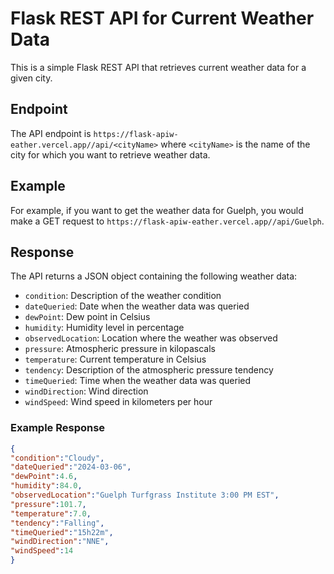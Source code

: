 # Flask REST API for Current Weather Data

This is a simple Flask REST API that retrieves current weather data for a given city.

## Endpoint

The API endpoint is `https://flask-apiw-eather.vercel.app//api/<cityName>` where `<cityName>` is the name of the city for which you want to retrieve weather data.

## Example

For example, if you want to get the weather data for Guelph, you would make a GET request to `https://flask-apiw-eather.vercel.app//api/Guelph`.

## Response

The API returns a JSON object containing the following weather data:

- `condition`: Description of the weather condition
- `dateQueried`: Date when the weather data was queried
- `dewPoint`: Dew point in Celsius
- `humidity`: Humidity level in percentage
- `observedLocation`: Location where the weather was observed
- `pressure`: Atmospheric pressure in kilopascals
- `temperature`: Current temperature in Celsius
- `tendency`: Description of the atmospheric pressure tendency
- `timeQueried`: Time when the weather data was queried
- `windDirection`: Wind direction
- `windSpeed`: Wind speed in kilometers per hour

  
### Example Response

```json
{
"condition":"Cloudy",
"dateQueried":"2024-03-06",
"dewPoint":4.6,
"humidity":84.0,
"observedLocation":"Guelph Turfgrass Institute 3:00 PM EST",
"pressure":101.7,
"temperature":7.0,
"tendency":"Falling",
"timeQueried":"15h22m",
"windDirection":"NNE",
"windSpeed":14
}
